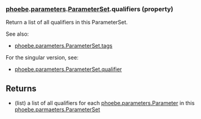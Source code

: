 ### [phoebe](phoebe.md).[parameters](phoebe.parameters.md).[ParameterSet](phoebe.parameters.ParameterSet.md).qualifiers (property)




Return a list of all qualifiers in this ParameterSet.

See also:
* [phoebe.parameters.ParameterSet.tags](phoebe.parameters.ParameterSet.tags.md)

For the singular version, see:
* [phoebe.parameters.ParameterSet.qualifier](phoebe.parameters.ParameterSet.qualifier.md)

Returns
--------
* (list) a list of all qualifiers for each [phoebe.parameters.Parameter](phoebe.parameters.Parameter.md)
    in this [phoebe.parmaeters.ParameterSet](phoebe.parmaeters.ParameterSet.md)

